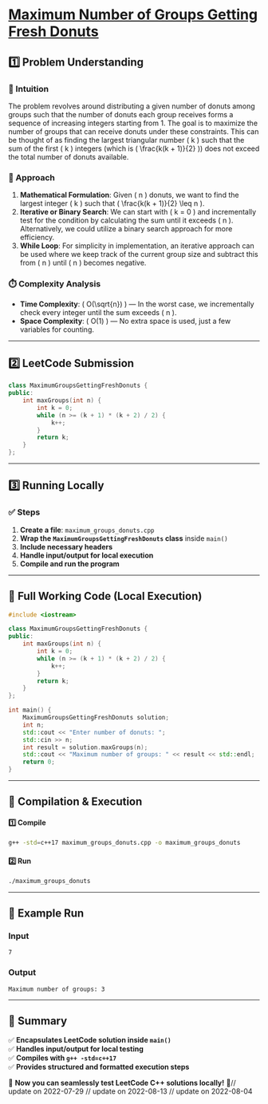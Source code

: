 # **[Maximum Number of Groups Getting Fresh Donuts](https://leetcode.com/problems/maximum-number-of-groups-getting-fresh-donuts/description/)**  

## **1️⃣ Problem Understanding**  
### **📌 Intuition**  
The problem revolves around distributing a given number of donuts among groups such that the number of donuts each group receives forms a sequence of increasing integers starting from 1. The goal is to maximize the number of groups that can receive donuts under these constraints. This can be thought of as finding the largest triangular number \( k \) such that the sum of the first \( k \) integers (which is \( \frac{k(k + 1)}{2} \)) does not exceed the total number of donuts available.  

### **🚀 Approach**  
1. **Mathematical Formulation**: Given \( n \) donuts, we want to find the largest integer \( k \) such that \( \frac{k(k + 1)}{2} \leq n \).
2. **Iterative or Binary Search**: We can start with \( k = 0 \) and incrementally test for the condition by calculating the sum until it exceeds \( n \). Alternatively, we could utilize a binary search approach for more efficiency.
3. **While Loop**: For simplicity in implementation, an iterative approach can be used where we keep track of the current group size and subtract this from \( n \) until \( n \) becomes negative.

### **⏱️ Complexity Analysis**  
- **Time Complexity**: \( O(\sqrt{n}) \) — In the worst case, we incrementally check every integer until the sum exceeds \( n \).
- **Space Complexity**: \( O(1) \) — No extra space is used, just a few variables for counting.

---  

## **2️⃣ LeetCode Submission**  
```cpp
class MaximumGroupsGettingFreshDonuts {
public:
    int maxGroups(int n) {
        int k = 0;
        while (n >= (k + 1) * (k + 2) / 2) {
            k++;
        }
        return k;
    }
};
```  

---  

## **3️⃣ Running Locally**  
### **✅ Steps**  
1. **Create a file**: `maximum_groups_donuts.cpp`  
2. **Wrap the `MaximumGroupsGettingFreshDonuts` class** inside `main()`  
3. **Include necessary headers**  
4. **Handle input/output for local execution**  
5. **Compile and run the program**  

---  

## **📝 Full Working Code (Local Execution)**  
```cpp
#include <iostream>

class MaximumGroupsGettingFreshDonuts {
public:
    int maxGroups(int n) {
        int k = 0;
        while (n >= (k + 1) * (k + 2) / 2) {
            k++;
        }
        return k;
    }
};

int main() {
    MaximumGroupsGettingFreshDonuts solution;
    int n;
    std::cout << "Enter number of donuts: ";
    std::cin >> n;
    int result = solution.maxGroups(n);
    std::cout << "Maximum number of groups: " << result << std::endl;
    return 0;
}
```

---  

## **🔧 Compilation & Execution**  
#### **1️⃣ Compile**  
```bash
g++ -std=c++17 maximum_groups_donuts.cpp -o maximum_groups_donuts
```  

#### **2️⃣ Run**  
```bash
./maximum_groups_donuts
```  

---  

## **🎯 Example Run**  
### **Input**  
```
7
```  
### **Output**  
```
Maximum number of groups: 3
```  

---  

## **📌 Summary**  
✅ **Encapsulates LeetCode solution inside `main()`**  
✅ **Handles input/output for local testing**  
✅ **Compiles with `g++ -std=c++17`**  
✅ **Provides structured and formatted execution steps**  

🚀 **Now you can seamlessly test LeetCode C++ solutions locally!** 🚀// update on 2022-07-29
// update on 2022-08-13
// update on 2022-08-04
